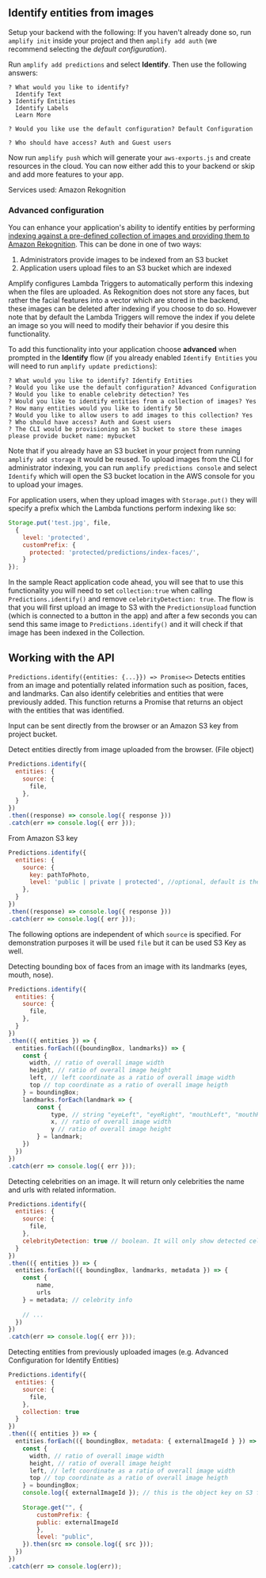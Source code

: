 ## Identify entities from images

Setup your backend with the following:
If you haven't already done so, run `amplify init` inside your project and then `amplify add auth` (we recommend selecting the *default configuration*).

Run `amplify add predictions` and select **Identify**. Then use the following answers:

```console
? What would you like to identify? 
  Identify Text 
❯ Identify Entities 
  Identify Labels 
  Learn More 

? Would you like use the default configuration? Default Configuration

? Who should have access? Auth and Guest users
```

Now run `amplify push` which will generate your `aws-exports.js` and create resources in the cloud. You can now either add this to your backend or skip and add more features to your app.

Services used: Amazon Rekognition

### Advanced configuration

You can enhance your application's ability to identify entities by performing [indexing against a pre-defined collection of images and providing them to Amazon Rekognition](https://docs.aws.amazon.com/rekognition/latest/dg/API_IndexFaces.html). This can be done in one of two ways:
1. Administrators provide images to be indexed from an S3 bucket
2. Application users upload files to an S3 bucket which are indexed

Amplify configures Lambda Triggers to automatically perform this indexing when the files are uploaded. As Rekognition does not store any faces, but rather the facial features into a vector which are stored in the backend, these images can be deleted after indexing if you choose to do so. However note that by default the Lambda Triggers will remove the index if you delete an image so you will need to modify their behavior if you desire this functionality.

To add this functionality into your application choose **advanced** when prompted in the **Identify** flow (if you already enabled `Identify Entities` you will need to run `amplify update predictions`):

```console
? What would you like to identify? Identify Entities
? Would you like use the default configuration? Advanced Configuration
? Would you like to enable celebrity detection? Yes
? Would you like to identify entities from a collection of images? Yes
? How many entities would you like to identify 50
? Would you like to allow users to add images to this collection? Yes
? Who should have access? Auth and Guest users
? The CLI would be provisioning an S3 bucket to store these images please provide bucket name: mybucket
```

Note that if you already have an S3 bucket in your project from running `amplify add storage` it would be reused. To upload images from the CLI for administrator indexing, you can run `amplify predictions console` and select `Identify` which will open the S3 bucket location in the AWS console for you to upload your images.

For application users, when they upload images with `Storage.put()` they will specify a prefix which the Lambda functions perform indexing like so:

```javascript
Storage.put('test.jpg', file, 
  {
    level: 'protected',
    customPrefix: {
      protected: 'protected/predictions/index-faces/',
    }
});
```

In the sample React application code ahead, you will see that to use this functionality you will need to set `collection:true` when calling `Predictions.identify()` and remove `celebrityDetection: true`. The flow is that you will first upload an image to S3 with the `PredictionsUpload` function (which is connected to a button in the app) and after a few seconds you can send this same image to `Predictions.identify()` and it will check if that image has been indexed in the Collection.

## Working with the API

`Predictions.identify({entities: {...}}) => Promise<>`
Detects entities from an image and potentially related information such as position, faces, and landmarks. Can also identify celebrities and entities that were previously added. This function returns a Promise that returns an object with the entities that was identified.  

Input can be sent directly from the browser or an Amazon S3 key from project bucket.

Detect entities directly from image uploaded from the browser. (File object)

```javascript
Predictions.identify({
  entities: {
    source: {
      file,
    },
  }
})
.then((response) => console.log({ response }))
.catch(err => console.log({ err }));
```

From Amazon S3 key
```javascript
Predictions.identify({
  entities: {
    source: {
      key: pathToPhoto,
      level: 'public | private | protected', //optional, default is the configured on Storage category
    },
  }
})
.then((response) => console.log({ response }))
.catch(err => console.log({ err }));
```

The following options are independent of which `source` is specified. For demonstration purposes it will be used `file` but it can be used S3 Key as well. 

Detecting bounding box of faces from an image with its landmarks (eyes, mouth, nose).

```javascript
Predictions.identify({
  entities: {
    source: {
      file,
    },
  }
})
.then(({ entities }) => {
  entities.forEach(({boundingBox, landmarks}) => {
    const { 
      width, // ratio of overall image width
      height, // ratio of overall image height
      left, // left coordinate as a ratio of overall image width
      top // top coordinate as a ratio of overall image heigth
    } = boundingBox;
    landmarks.forEach(landmark => {
        const {
            type, // string "eyeLeft", "eyeRight", "mouthLeft", "mouthRight", "nose"
            x, // ratio of overall image width
            y // ratio of overall image height
        } = landmark;
    })
  })
})
.catch(err => console.log({ err }));
```

Detecting celebrities on an image. It will return only celebrities the name and urls with related information.

```javascript
Predictions.identify({
  entities: {
    source: {
      file,
    },
    celebrityDetection: true // boolean. It will only show detected celebrities 
  }
})
.then(({ entities }) => {
  entities.forEach(({ boundingBox, landmarks, metadata }) => {
    const { 
        name,
        urls 
    } = metadata; // celebrity info
    
    // ...
  })
})
.catch(err => console.log({ err }));
```

Detecting entities from previously uploaded images (e.g. Advanced Configuration for Identify Entities)

```javascript
Predictions.identify({
  entities: {
    source: {
      file,
    },
    collection: true
  }
})
.then(({ entities }) => {
  entities.forEach(({ boundingBox, metadata: { externalImageId } }) => {
    const {
      width, // ratio of overall image width
      height, // ratio of overall image height
      left, // left coordinate as a ratio of overall image width
      top // top coordinate as a ratio of overall image heigth
    } = boundingBox;
    console.log({ externalImageId }); // this is the object key on S3 from the original image!
    
    Storage.get("", {
        customPrefix: {
        public: externalImageId
        },
        level: "public",
    }).then(src => console.log({ src }));
  })
})
.catch(err => console.log(err));
```

